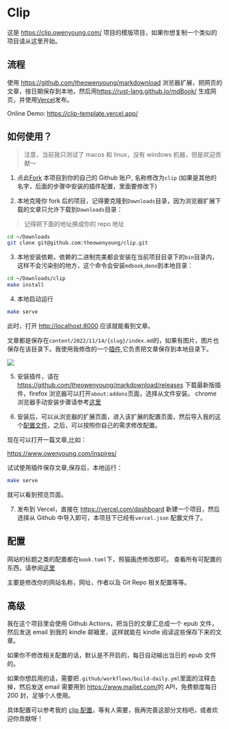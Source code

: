 # Clip

这是 <https://clip.owenyoung.com/> 项目的模版项目，如果你想复制一个类似的项目请从这里开始。

## 流程

使用 <https://github.com/theowenyoung/markdownload> 浏览器扩展，把网页的文章，按日期保存到本地，然后用<https://rust-lang.github.io/mdBook/> 生成网页，并使用[Vercel](https://vercel.com/dashboard)发布。

Online Demo: <https://clip-template.vercel.app/>

## 如何使用？

> 注意，当前我只测试了 macos 和 linux，没有 windows 机器，但是欢迎贡献～

1. 点此[Fork](https://github.com/theowenyoung/clip-template/fork) 本项目到你的自己的 Github 账户, 名称修改为`clip` (如果是其他的名字，后面的步骤中安装的插件配置，里面要修改下)

2. 本地克隆你 fork 后的项目，记得要克隆到`Downloads`目录，因为浏览器扩展下载的文章只允许下载到`Downloads`目录：

> 记得把下面的地址换成你的 repo 地址

```bash
cd ~/Downloads
git clone git@github.com:theowenyoung/clip.git
```

3. 本地安装依赖，依赖的二进制完美都会安装在当前项目目录下的`bin`目录内，这样不会污染别的地方，这个命令会安装`mdbook`,`deno`到本地目录：

```bash
cd ~/Downloads/clip
make install
```

4. 本地启动运行

```bash
make serve
```

此时，打开 <http://localhost:8000> 应该就能看到文章。

文章都是保存在`content/2022/11/14/{slug}/index.md`的，如果有图片，图片也保存在该目录下。我使用我修改的一个[插件](https://github.com/theowenyoung/markdownload),它负责把文章保存到本地目录下。

![](https://i.imgur.com/pTvQQ1h.png)

5. 安装插件，请在<https://github.com/theowenyoung/markdownload/releases> 下载最新版插件，firefox 浏览器可以打开`about:addons`页面，选择从文件安装。 chrome 浏览器手动安装步骤请参考[这里](https://github.com/immersive-translate/immersive-translate/blob/main/readme.md#chrome-%E6%89%8B%E5%8A%A8%E5%AE%89%E8%A3%85)

6. 安装后，可以从浏览器的扩展页面，进入该扩展的配置页面，然后导入我的这个[配置文件](https://raw.githubusercontent.com/theowenyoung/clip-template/main/markdownload-config.json)，之后，可以按照你自己的需求修改配置。

现在可以打开一篇文章,比如：

<https://www.owenyoung.com/inspires/>

试试使用插件保存文章,保存后，本地运行：

```bash
make serve
```

就可以看到预览页面。

7. 发布到 Vercel，直接在 <https://vercel.com/dashboard> 新建一个项目，然后选择从 Github 中导入即可，本项目下已经有`vercel.json` 配置文件了。

## 配置

网站的标题之类的配置都在`book.toml`下，照猫画虎修改即可。 查看所有可配置的东西，请参阅[这里](https://rust-lang.github.io/mdBook/format/configuration/index.html)

主要是修改你的网站名称，网址，作者以及 Git Repo 相关配置等等。

## 高级

我在这个项目里会使用 Github Actions，把当日的文章汇总成一个 epub 文件，然后发送 email 到我的 kindle 邮箱里，这样就能在 kindle 阅读这些保存下来的文章。

如果你不修改相关配置的话，默认是不开启的，每日自动输出当日的 epub 文件的。

如果你想启用的话，需要把`.github/workflows/build-daily.yml`里面的注释去掉，然后发送 email 需要用到 <https://www.mailjet.com/>的 API，免费额度每日 200 封，足够个人使用。

具体配置可以参考我的 [clip 配置](https://github.com/theowenyoung/clip/blob/main/.github/workflows/build-daily.yml)，等有人需要，我再完善这部分文档吧，或者欢迎你贡献呀！
